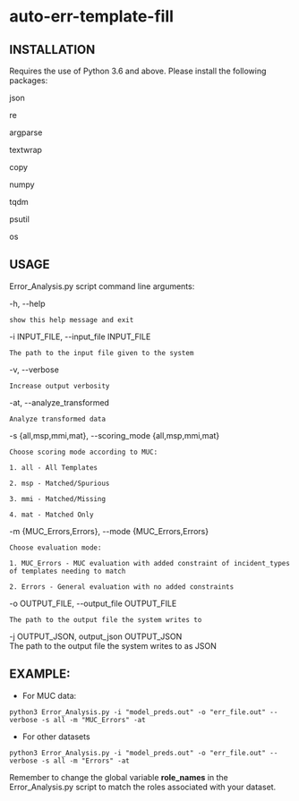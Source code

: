 # auto-err-template-fill

## INSTALLATION

Requires the use of Python 3.6 and above. Please install the following packages:

json

re

argparse

textwrap

copy

numpy

tqdm

psutil

os


## USAGE 

Error_Analysis.py script command line arguments:

  -h, --help            
  
    show this help message and exit
  
  -i INPUT_FILE, --input_file INPUT_FILE            
  
    The path to the input file given to the system
                        
  -v, --verbose         
  
    Increase output verbosity
  
  -at, --analyze_transformed            
  
    Analyze transformed data
                        
  -s {all,msp,mmi,mat}, --scoring_mode {all,msp,mmi,mat}
  
    Choose scoring mode according to MUC:

    1. all - All Templates

    2. msp - Matched/Spurious

    3. mmi - Matched/Missing

    4. mat - Matched Only
                        
  -m {MUC_Errors,Errors}, --mode {MUC_Errors,Errors}
  
    Choose evaluation mode:

    1. MUC_Errors - MUC evaluation with added constraint of incident_types of templates needing to match

    2. Errors - General evaluation with no added constraints
                        
  -o OUTPUT_FILE, --output_file OUTPUT_FILE            
  
    The path to the output file the system writes to
    
  -j OUTPUT_JSON, output_json OUTPUT_JSON     
    The path to the output file the system writes to as JSON
    

                        
## EXAMPLE:

- For MUC data:

``python3 Error_Analysis.py -i "model_preds.out" -o "err_file.out" --verbose -s all -m "MUC_Errors" -at``

- For other datasets

``python3 Error_Analysis.py -i "model_preds.out" -o "err_file.out" --verbose -s all -m "Errors" -at``

Remember to change the global variable **role_names** in the Error_Analysis.py script to match the roles associated with your dataset.

